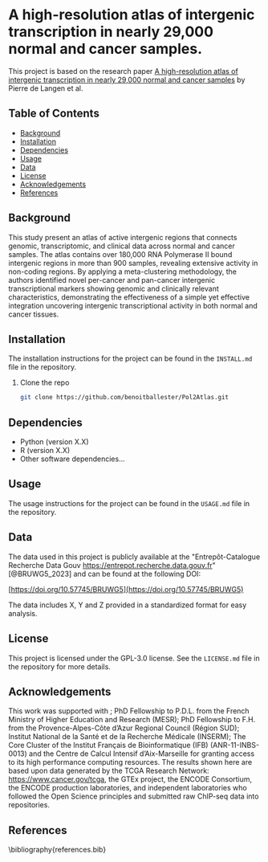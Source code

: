 # A high-resolution atlas of intergenic transcription in nearly 29,000 normal and cancer samples.


This project is based on the research paper [A high-resolution atlas of intergenic transcription in nearly 29,000 normal and cancer samples](https://www.biorxiv.org/) by Pierre de Langen et al. 

## Table of Contents

- [Background](#background)
- [Installation](#installation)
- [Dependencies](#dependencies)
- [Usage](#usage)
- [Data](#data)
- [License](#license)
- [Acknowledgements](#acknowledgements)
- [References](#references)

## Background

This study present an atlas of active intergenic regions that connects genomic, transcriptomic, and clinical data across normal and cancer samples. The atlas contains over 180,000 RNA Polymerase II bound intergenic regions in more than 900 samples, revealing extensive activity in non-coding regions. By applying a meta-clustering methodology, the authors identified novel per-cancer and pan-cancer intergenic transcriptional markers showing genomic and clinically relevant characteristics, demonstrating the effectiveness of a simple yet effective integration uncovering intergenic transcriptional activity in both normal and cancer tissues.

## Installation

The installation instructions for the project can be found in the `INSTALL.md` file in the repository.

1. Clone the repo
   ```sh
   git clone https://github.com/benoitballester/Pol2Atlas.git

## Dependencies

- Python (version X.X)
- R (version X.X)
- Other software dependencies...

## Usage

The usage instructions for the project can be found in the `USAGE.md` file in the repository.

## Data

The data used in this project is publicly available at the "Entrepôt-Catalogue Recherche Data Gouv https://entrepot.recherche.data.gouv.fr" [@BRUWG5_2023] and can be found at the following DOI:

[https://doi.org/10.57745/BRUWG5](https://doi.org/10.57745/BRUWG5)

The data includes X, Y and Z  provided in a standardized format for easy analysis.

## License

This project is licensed under the GPL-3.0 license. See the `LICENSE.md` file in the repository for more details.

## Acknowledgements

This work was supported with ; PhD Fellowship to P.D.L. from the French Ministry of Higher Education and Research (MESR); PhD Fellowship to F.H. from the Provence-Alpes-Côte d’Azur Regional Council (Région SUD); Institut National de la Santé et de la Recherche Médicale (INSERM); The Core Cluster of the Institut Français de Bioinformatique (IFB) (ANR-11-INBS-0013) and the Centre de Calcul Intensif d’Aix-Marseille for granting access to its high performance computing resources. The results shown here are based upon data generated by the TCGA Research Network: https://www.cancer.gov/tcga, the GTEx project, the ENCODE Consortium, the ENCODE production laboratories, and independent laboratories who followed the Open Science principles and submitted raw ChIP-seq data into repositories.

## References

\bibliography{references.bib}